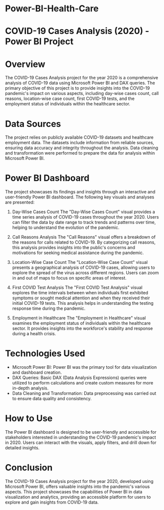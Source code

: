 # Power-BI-Health-Care
# COVID-19 Cases Analysis (2020) - Power BI Project

# Overview
The COVID-19 Cases Analysis project for the year 2020 is a comprehensive analysis of COVID-19 data using Microsoft Power BI and DAX queries. The primary objective of this project is to provide insights into the COVID-19 pandemic's impact on various aspects, including day-wise cases count, call reasons, location-wise case count, first COVID-19 tests, and the employment status of individuals within the healthcare sector.

# Data Sources
The project relies on publicly available COVID-19 datasets and healthcare employment data. The datasets include information from reliable sources, ensuring data accuracy and integrity throughout the analysis. Data cleaning and transformation were performed to prepare the data for analysis within Microsoft Power BI.

# Power BI Dashboard
The project showcases its findings and insights through an interactive and user-friendly Power BI dashboard. The following key visuals and analyses are presented:

1. Day-Wise Cases Count
The "Day-Wise Cases Count" visual provides a time series analysis of COVID-19 cases throughout the year 2020. Users can filter the data by date range to track trends and patterns over time, helping to understand the evolution of the pandemic.

2. Call Reasons Analysis
The "Call Reasons" visual offers a breakdown of the reasons for calls related to COVID-19. By categorizing call reasons, this analysis provides insights into the public's concerns and motivations for seeking medical assistance during the pandemic.

3. Location-Wise Case Count
The "Location-Wise Case Count" visual presents a geographical analysis of COVID-19 cases, allowing users to explore the spread of the virus across different regions. Users can zoom in and out of maps to focus on specific areas of interest.

4. First COVID Test Analysis
The "First COVID Test Analysis" visual explores the time intervals between when individuals first exhibited symptoms or sought medical attention and when they received their initial COVID-19 tests. This analysis helps in understanding the testing response time during the pandemic.

5. Employment in Healthcare
The "Employment in Healthcare" visual examines the employment status of individuals within the healthcare sector. It provides insights into the workforce's stability and response during a health crisis.

# Technologies Used
- Microsoft Power BI: Power BI was the primary tool for data visualization and dashboard creation.
- DAX Queries: Basic DAX (Data Analysis Expressions) queries were utilized to perform calculations and create custom measures for more in-depth analysis.
- Data Cleaning and Transformation: Data preprocessing was carried out to ensure data quality and consistency.

# How to Use
The Power BI dashboard is designed to be user-friendly and accessible for stakeholders interested in understanding the COVID-19 pandemic's impact in 2020. Users can interact with the visuals, apply filters, and drill down for detailed insights.

# Conclusion
The COVID-19 Cases Analysis project for the year 2020, developed using Microsoft Power BI, offers valuable insights into the pandemic's various aspects. This project showcases the capabilities of Power BI in data visualization and analytics, providing an accessible platform for users to explore and gain insights from COVID-19 data.
